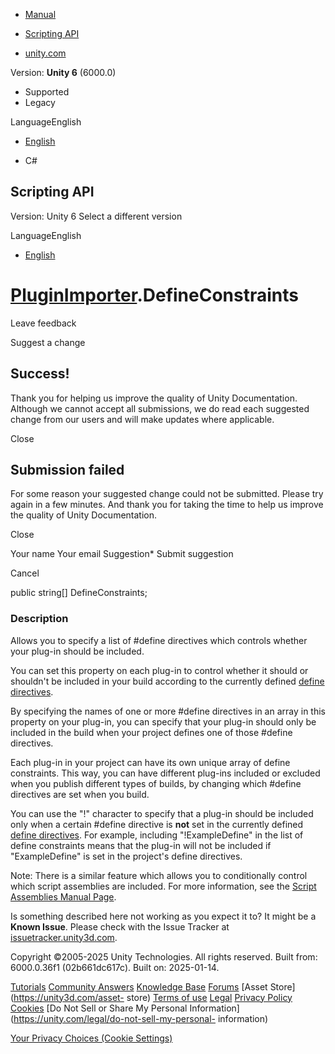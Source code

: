 [ ]()

  * [Manual](../Manual/index.html)
  * [Scripting API](../ScriptReference/index.html)

  * [unity.com](https://unity.com/)

Version: **Unity 6** (6000.0)

  * Supported
  * Legacy

LanguageEnglish

  * [English]()

  * C#

[ ](https://docs.unity3d.com)

## Scripting API

Version: Unity 6 Select a different version

LanguageEnglish

  * [English]()

#  [PluginImporter](PluginImporter.html).DefineConstraints

Leave feedback

Suggest a change

## Success!

Thank you for helping us improve the quality of Unity Documentation. Although
we cannot accept all submissions, we do read each suggested change from our
users and will make updates where applicable.

Close

## Submission failed

For some reason your suggested change could not be submitted. Please <a>try
again</a> in a few minutes. And thank you for taking the time to help us
improve the quality of Unity Documentation.

Close

Your name Your email Suggestion* Submit suggestion

Cancel

[ ]()

public string[] DefineConstraints;

### Description

Allows you to specify a list of #define directives which controls whether your
plug-in should be included.

You can set this property on each plug-in to control whether it should or
shouldn't be included in your build according to the currently defined [define
directives](../Manual/platform-dependent-compilation.html).  
  
By specifying the names of one or more #define directives in an array in this
property on your plug-in, you can specify that your plug-in should only be
included in the build when your project defines one of those #define
directives.  
  
Each plug-in in your project can have its own unique array of define
constraints. This way, you can have different plug-ins included or excluded
when you publish different types of builds, by changing which #define
directives are set when you build.  
  
You can use the "!" character to specify that a plug-in should be included
only when a certain #define directive is **not** set in the currently defined
[define directives](../Manual/platform-dependent-compilation.html). For
example, including "!ExampleDefine" in the list of define constraints means
that the plug-in will not be included if "ExampleDefine" is set in the
project's define directives.  
  
Note: There is a similar feature which allows you to conditionally control
which script assemblies are included. For more information, see the [Script
Assemblies Manual Page](../Manual/assembly-definition-files.html).

Is something described here not working as you expect it to? It might be a
**Known Issue**. Please check with the Issue Tracker at
[issuetracker.unity3d.com](https://issuetracker.unity3d.com).

Copyright ©2005-2025 Unity Technologies. All rights reserved. Built from:
6000.0.36f1 (02b661dc617c). Built on: 2025-01-14.

[Tutorials](https://unity3d.com/learn) [Community
Answers](https://answers.unity3d.com) [Knowledge
Base](https://support.unity3d.com/hc/en-us)
[Forums](https://forum.unity3d.com) [Asset Store](https://unity3d.com/asset-
store) [Terms of use](https://docs.unity3d.com/Manual/TermsOfUse.html)
[Legal](https://unity.com/legal) [Privacy
Policy](https://unity.com/legal/privacy-policy)
[Cookies](https://unity.com/legal/cookie-policy) [Do Not Sell or Share My
Personal Information](https://unity.com/legal/do-not-sell-my-personal-
information)

[Your Privacy Choices (Cookie Settings)](javascript:void\(0\);)


